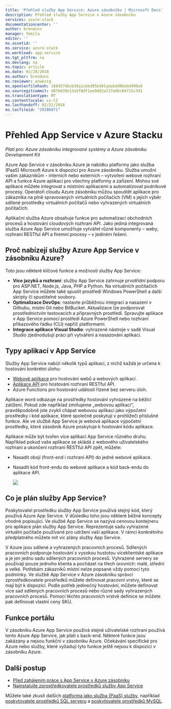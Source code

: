 ```yaml
---
title: 'Přehled služby App Service: Azure zásobníku | Microsoft Docs'
description: Přehled služby App Service v Azure zásobníku
services: azure-stack
documentationcenter: ''
author: brenduns
manager: femila
editor: ''
ms.assetid: ''
ms.service: azure-stack
ms.workload: app-service
ms.tgt_pltfrm: na
ms.devlang: na
ms.topic: article
ms.date: 01/29/2018
ms.author: brenduns
ms.reviewer: anwestg
ms.openlocfilehash: 1884574bcb39a1cbbd95b481adabdd06ebd499a9
ms.sourcegitcommit: d87b039e13a5f8df1ee9d82a727e6bc04715c341
ms.translationtype: MT
ms.contentlocale: cs-CZ
ms.lasthandoff: 02/21/2018
ms.locfileid: "29386071"
---
```

# <a name="app-service-on-azure-stack-overview"></a>Přehled App Service v Azure Stacku
*Platí pro: Azure zásobníku integrované systémy a Azure zásobníku Development Kit*

Azure App Service v zásobníku Azure je nabídku platformy jako služba (PaaS) Microsoft Azure k dispozici pro Azure zásobníku. Služba umožní vašim zákazníkům - interních nebo externích – vytvoření webové rozhraní API a funkce Azure aplikací pro všechny platformy a zařízení. Mohou své aplikace můžete integrovat s místními aplikacemi a automatizovat podnikové procesy. Operátoři cloudu Azure zásobníku můžou spouštět aplikace pro zákazníka na plně spravovaných virtuálních počítačích (VM) s jejich výběr sdílené prostředky virtuálních počítačů nebo vyhrazených virtuálních počítačích.

Aplikační služba Azure obsahuje funkce pro automatizaci obchodních procesů a hostování cloudových rozhraní API. Jako jediná integrovaná služba Azure App Service umožňuje vytvářet různé komponenty – weby, rozhraní RESTful API a firemní procesy – v jediném řešení.

## <a name="why-offer-azure-app-service-on-azure-stack"></a>Proč nabízejí služby Azure App Service v zásobníku Azure?

Toto jsou některé klíčové funkce a možnosti služby App Service:
- **Více jazyků a rozhraní**: služby App Service zahrnuje prvotřídní podporu pro ASP.NET, Node.js, Java, PHP a Python. Na virtuálních počítačích App Service můžete také spustit prostředí Windows PowerShell a další skripty či spustitelné soubory.
- **Optimalizace DevOps**: nastavte průběžnou integraci a nasazení v Githubu, místní Git nebo BitBucket. Aktualizace lze podporovat prostřednictvím testovacích a přípravných prostředí. Spravujte aplikace v App Service pomocí prostředí Azure PowerShell nebo rozhraní příkazového řádku (CLI) napříč platformami.
- **Integrace aplikace Visual Studio**: vyhrazené nástroje v sadě Visual Studio zjednodušují práci při vytváření a nasazování aplikací.

## <a name="app-types-in-app-service"></a>Typy aplikací v App Service

Služby App Service nabízí několik typů aplikací, z nichž každá je určena k hostování konkrétní úlohu:

- [Webové aplikace](https://docs.microsoft.com/azure/app-service-web/app-service-web-overview) pro hostování webů a webových aplikací.
- [Aplikace API](https://docs.microsoft.com/azure/app-service-api/app-service-api-apps-why-best-platform) pro hostování rozhraní RESTful API.
- Azure Functions pro hostování událostí řízené bez serveru úloh.

Aplikace word odkazuje na prostředky hostování vyhrazené na běžící zatížení. Pokud zde například zmiňujeme „webovou aplikaci“, pravděpodobně jste zvyklí chápat webovou aplikaci jako výpočetní prostředky i kód aplikace, které společně poskytují v prohlížeči příslušné funkce. Ale ve službě App Service je webová aplikace výpočetní prostředky, které zásobník Azure poskytuje k hostování kódu aplikace.

Aplikace může být tvořen více aplikací App Service různého druhu. Například pokud vaše aplikace se skládá z webového uživatelského rozhraní a ukončení rozhraní RESTful API zpět, můžete:
- Nasadit obojí (front-end i rozhraní API) do jedné webové aplikace.
- Nasadit kód front-endu do webové aplikace a kód back-endu do aplikace API.

   ![](media/azure-stack-app-service-overview/image01.png)

## <a name="what-is-an-app-service-plan"></a>Co je plán služby App Service?

Poskytovatel prostředku služby App Service používá stejný kód, který používá Azure App Service. V důsledku toho jsou některé běžné koncepty vhodné popisující. Ve službě App Service se nazývá cenovou kontejneru pro aplikace plán služby App Service. Reprezentuje sadu vyhrazené virtuální počítače používané pro udržení vaší aplikace. V rámci konkrétního předplatného můžete mít víc plány služby App Service.

V Azure jsou sdílené a vyhrazených pracovních procesů. Sdílených pracovních podporuje hostování s vysokou hustotou víceklientské aplikace a je jen jednu sadu sdílených pracovních procesů. Vyhrazené servery se používají pouze jednoho klienta a pocházet na třech úrovních: malé, střední a velké. Potřebám zákazníků místní nelze popsané vždy pomocí tyto podmínky. Ve službě App Service v Azure zásobníku správci zprostředkovatele prostředků můžete definovat pracovní vrstvy, které se mají být k dispozici. Podle potřeb jedinečný hostování, můžete definovat více sad sdílených pracovních procesů nebo různé sady vyhrazených pracovních procesů. Pomocí těchto pracovních vrstvě definice se můžete pak definovat vlastní ceny SKU.

## <a name="portal-features"></a>Funkce portálu

V zásobníku Azure App Service používá stejné uživatelské rozhraní používá tento Azure App Service, jak platí s back-end. Některé funkce jsou zakázány a nejsou funkční v zásobníku Azure. Očekávání specifické pro Azure nebo služby, které vyžadují tyto funkce ještě nejsou k dispozici v zásobníku Azure.

## <a name="next-steps"></a>Další postup


- [Před zahájením práce s App Service v Azure zásobníku](azure-stack-app-service-before-you-get-started.md)
- [Nainstalujte zprostředkovatele prostředků služby App Service](azure-stack-app-service-deploy.md)

Můžete také zkusit dalších [platforma jako služba (PaaS) služby](azure-stack-tools-paas-services.md), například [poskytovatele prostředků SQL serveru](azure-stack-sql-resource-provider-deploy.md) a [poskytovatele prostředků MySQL](azure-stack-mysql-resource-provider-deploy.md).
